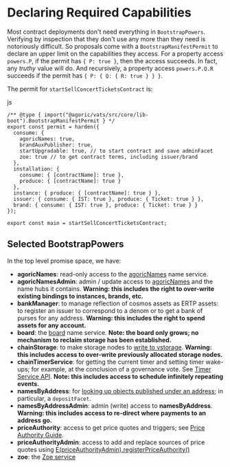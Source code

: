 

Declaring Required Capabilities [​](#declaring-required-capabilities)
=====================================================================

Most contract deployments don't need everything in `BootstrapPowers`. Verifying by inspection that they don't use any more than they need is notoriously difficult. So proposals come with a `BootstrapManifestPermit` to declare an upper limit on the capabilities they access. For a property access `powers.P`, if the permit has `{ P: true }`, then the access succeeds. In fact, any *truthy* value will do. And recursively, a property access `powers.P.Q.R` succeeds if the permit has `{ P: { Q: { R: true } } }`.

The permit for `startSellConcertTicketsContract` is:

js
```
/** @type { import("@agoric/vats/src/core/lib-boot").BootstrapManifestPermit } */
export const permit = harden({
  consume: {
    agoricNames: true,
    brandAuxPublisher: true,
    startUpgradable: true, // to start contract and save adminFacet
    zoe: true // to get contract terms, including issuer/brand
  },
  installation: {
    consume: { [contractName]: true },
    produce: { [contractName]: true }
  },
  instance: { produce: { [contractName]: true } },
  issuer: { consume: { IST: true }, produce: { Ticket: true } },
  brand: { consume: { IST: true }, produce: { Ticket: true } }
});

export const main = startSellConcertTicketsContract;
```

Selected BootstrapPowers [​](#selected-bootstrappowers)
-------------------------------------------------------

In the top level promise space, we have:

* **agoricNames**: read-only access to the [agoricNames](./../integration/name-services.html#agoricnames-agoricnamesadmin-well-known-names) name service.
* **agoricNamesAdmin**: admin / update access to [agoricNames](./../integration/name-services.html#agoricnames-agoricnamesadmin-well-known-names) and the name hubs it contains. **Warning: this includes the right to over-write existing bindings to instances, brands, etc.**
* **bankManager**: to manage reflection of cosmos assets as ERTP assets: to register an issuer to correspond to a denom or to get a bank of purses for any address. **Warning: this includes the right to spend assets for any account.**
* **board**: the [board](./../integration/name-services.html#the-board-publishing-under-arbitrary-names) name service. **Note: the board only grows; no mechanism to reclaim storage has been established.**
* **chainStorage**: to make storage nodes to [write to vstorage](./../zoe/pub-to-storage.html). **Warning: this includes access to over-write previously allocated storage nodes.**
* **chainTimerService**: for getting the current timer and setting timer wake-ups; for example, at the conclusion of a governance vote. See [Timer Service API](/reference/repl/timerServices.html). **Note: this includes access to schedule infinitely repeating events.**
* **namesByAddress**: for [looking up objects published under an address](./../integration/name-services.html#namesbyaddress-namesbyaddressadmin-and-depositfacet-per-account-namespace); in particular, a `depositFacet`.
* **namesByAddressAdmin**: admin (write) access to **namesByAddress**. **Warning: this includes access to re-direct where payments to an address go.**
* **priceAuthority**: access to get price quotes and triggers; see [Price Authority Guide](./../zoe/price-authority.html).
* **priceAuthorityAdmin**: access to add and replace sources of price quotes using [E(priceAuthorityAdmin).registerPriceAuthority()](/reference/zoe-api/price-authority-admin.html#e-priceauthorityregistryadmin-registerpriceauthority-priceauthority-brandin-brandout-force)
* **zoe**: the [Zoe service](/reference/zoe-api/zoe.html)
